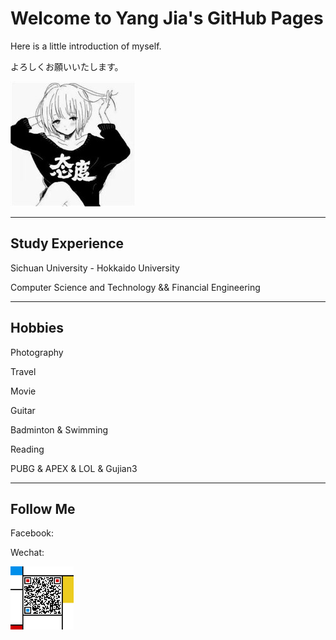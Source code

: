 # Welcome to Yang Jia's GitHub Pages

Here is a little introduction of myself.

よろしくお願いいたします。

![](github_fig.jpg)


-----

## Study Experience

Sichuan University - Hokkaido University

Computer Science and Technology && Financial Engineering

-----

## Hobbies

Photography

Travel

Movie

Guitar

Badminton & Swimming

Reading

PUBG & APEX & LOL & Gujian3

-------

## Follow Me

Facebook:<a href="https://www.facebook.com/profile.php?id=100012850391181" target="_blank"></a>

Wechat: 

<img src="QR_Code.jpg" width="20%" height="20%">
